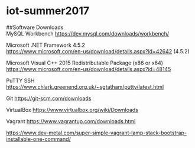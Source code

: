 # iot-summer2017

##Software Downloads  
MySQL Workbench
  https://dev.mysql.com/downloads/workbench/
  
Microsoft .NET Framework 4.5.2  
  https://www.microsoft.com/en-us/download/details.aspx?id=42642 (4.5.2)

Microsoft Visual C++ 2015 Redistributable Package (x86 or x64)
  https://www.microsoft.com/en-us/download/details.aspx?id=48145
  
PuTTY SSH
  https://www.chiark.greenend.org.uk/~sgtatham/putty/latest.html
  
Git
  https://git-scm.com/downloads
  
VirtualBox
  https://www.virtualbox.org/wiki/Downloads
  
Vagrant
  https://www.vagrantup.com/downloads.html
  
  https://www.dev-metal.com/super-simple-vagrant-lamp-stack-bootstrap-installable-one-command/
